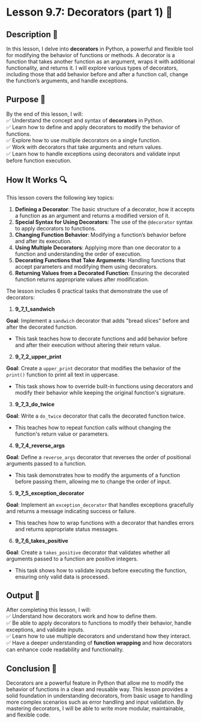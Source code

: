 # Lesson 9.7: Decorators (part 1) 📝

## Description 📝

In this lesson, I delve into **decorators** in Python, a powerful and flexible tool for modifying the behavior of functions or methods.
A decorator is a function that takes another function as an argument, wraps it with additional functionality, and returns it.
I will explore various types of decorators, including those that add behavior before and after a function call, change the function’s arguments, and handle exceptions.

## Purpose 🎯

By the end of this lesson, I will:  
✅ Understand the concept and syntax of **decorators** in Python.  
✅ Learn how to define and apply decorators to modify the behavior of functions.  
✅ Explore how to use multiple decorators on a single function.  
✅ Work with decorators that take arguments and return values.  
✅ Learn how to handle exceptions using decorators and validate input before function execution.

## How It Works 🔍

This lesson covers the following key topics:

1. **Defining a Decorator**: The basic structure of a decorator, how it accepts a function as an argument and returns a modified version of it.
2. **Special Syntax for Using Decorators**: The use of the `@decorator` syntax to apply decorators to functions.
3. **Changing Function Behavior**: Modifying a function’s behavior before and after its execution.
4. **Using Multiple Decorators**: Applying more than one decorator to a function and understanding the order of execution.
5. **Decorating Functions that Take Arguments**: Handling functions that accept parameters and modifying them using decorators.
6. **Returning Values from a Decorated Function**: Ensuring the decorated function returns appropriate values after modification.

The lesson includes 6 practical tasks that demonstrate the use of decorators:

1.  **9_7_1_sandwich**

**Goal**: Implement a `sandwich` decorator that adds "bread slices" before and after the decorated function.

-   This task teaches how to decorate functions and add behavior before and after their execution without altering their return value.

2.  **9_7_2_upper_print**

**Goal**: Create a `upper_print` decorator that modifies the behavior of the `print()` function to print all text in uppercase.

-   This task shows how to override built-in functions using decorators and modify their behavior while keeping the original function's signature.

3.  **9_7_3_do_twice**

**Goal**: Write a `do_twice` decorator that calls the decorated function twice.

-   This teaches how to repeat function calls without changing the function's return value or parameters.

4.  **9_7_4_reverse_args**

**Goal**: Define a `reverse_args` decorator that reverses the order of positional arguments passed to a function.

-   This task demonstrates how to modify the arguments of a function before passing them, allowing me to change the order of input.

5.  **9_7_5_exception_decorator**

**Goal**: Implement an `exception_decorator` that handles exceptions gracefully and returns a message indicating success or failure.

-   This teaches how to wrap functions with a decorator that handles errors and returns appropriate status messages.

6.  **9_7_6_takes_positive**

**Goal**: Create a `takes_positive` decorator that validates whether all arguments passed to a function are positive integers.

-   This task shows how to validate inputs before executing the function, ensuring only valid data is processed.

## Output 📜

After completing this lesson, I will:  
✅ Understand how decorators work and how to define them.  
✅ Be able to apply decorators to functions to modify their behavior, handle exceptions, and validate inputs.  
✅ Learn how to use multiple decorators and understand how they interact.  
✅ Have a deeper understanding of **function wrapping** and how decorators can enhance code readability and functionality.

## Conclusion 🚀

Decorators are a powerful feature in Python that allow me to modify the behavior of functions in a clean and reusable way.
This lesson provides a solid foundation in understanding decorators, from basic usage to handling more complex scenarios such as error handling and input validation.
By mastering decorators, I will be able to write more modular, maintainable, and flexible code.
